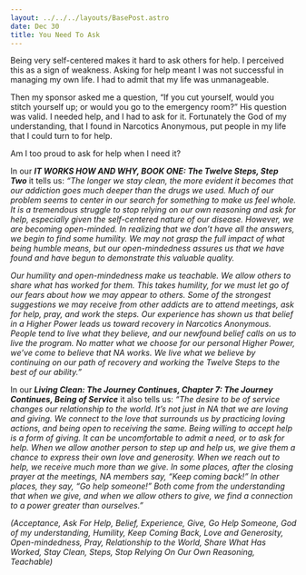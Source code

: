 ```yaml
---
layout: ../../../layouts/BasePost.astro
date: Dec 30
title: You Need To Ask
---
```


Being very self-centered makes it hard to ask others for help. I perceived this as a sign of weakness. Asking for help meant I was not successful in managing my own life. I had to admit that my life was unmanageable.

Then my sponsor asked me a question, “If you cut yourself, would you stitch yourself up; or would you go to the emergency room?” His question was valid. I needed help, and I had to ask for it. Fortunately the God of my understanding, that I found in Narcotics Anonymous, put people in my life that I could turn to for help.

Am I too proud to ask for help when I need it?

In our ***IT WORKS HOW AND WHY, BOOK ONE: The Twelve Steps, Step Two*** it tells us: *“The longer we stay clean, the more evident it becomes that our addiction goes much deeper than the drugs we used. Much of our problem seems to center in our search for something to make us feel whole. It is a tremendous struggle to stop relying on our own reasoning and ask for help, especially given the self-centered nature of our disease. However, we are becoming open-minded. In realizing that we don’t have all the answers, we begin to find some humility. We may not grasp the full impact of what being humble means, but our open-mindedness assures us that we have found and have begun to demonstrate this valuable quality.*

*Our humility and open-mindedness make us teachable. We allow others to share what has worked for them. This takes humility, for we must let go of our fears about how we may appear to others. Some of the strongest suggestions we may receive from other addicts are to attend meetings, ask for help, pray, and work the steps. Our experience has shown us that belief in a Higher Power leads us toward recovery in Narcotics Anonymous. People tend to live what they believe, and our newfound belief calls on us to live the program. No matter what we choose for our personal Higher Power, we’ve come to believe that NA works. We live what we believe by continuing on our path of recovery and working the Twelve Steps to the best of our ability.”*

In our ***Living Clean: The Journey Continues, Chapter 7: The Journey Continues, Being of Service*** it also tells us: *“The desire to be of service changes our relationship to the world. It’s not just in NA that we are loving and giving. We connect to the love that surrounds us by practicing loving actions, and being open to receiving the same. Being willing to accept help is a form of giving. It can be uncomfortable to admit a need, or to ask for help. When we allow another person to step up and help us, we give them a chance to express their own love and generosity. When we reach out to help, we receive much more than we give. In some places, after the closing prayer at the meetings, NA members say, “Keep coming back!” In other places, they say, “Go help someone!” Both come from the understanding that when we give, and when we allow others to give, we find a connection to a power greater than ourselves.”*

*(Acceptance, Ask For Help, Belief, Experience, Give, Go Help Someone, God of my understanding, Humility, Keep Coming Back, Love and Generosity, Open-mindedness, Pray, Relationship to the World, Share What Has Worked, Stay Clean, Steps, Stop Relying On Our Own Reasoning, Teachable)*
